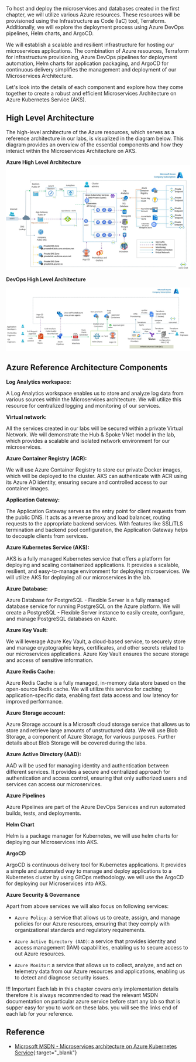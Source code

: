 To host and deploy the microservices and databases created in the first chapter, we will utilize various Azure resources. These resources will be provisioned using the Infrastructure as Code (IaC) tool, Terraform. Additionally, we will explore the deployment process using Azure DevOps pipelines, Helm charts, and ArgoCD.

We will establish a scalable and resilient infrastructure for hosting our microservices applications. The combination of Azure resources, Terraform for infrastructure provisioning, Azure DevOps pipelines for deployment automation, Helm charts for application packaging, and ArgoCD for continuous delivery simplifies the management and deployment of our Microservices Architecture.

Let's look into the details of each component and explore how they come together to create a robust and efficient Microservices Architecture on Azure Kubernetes Service (AKS).

## High Level Architecture

The high-level architecture of the Azure resources, which serves as a reference architecture in our labs, is visualized in the diagram below. This diagram provides an overview of the essential components and how they interact within the Microservices Architecture on AKS.

**Azure High Level Architecture**
![image.jpg](images/image-36.jpg)

**DevOps High Level Architecture**

![image.jpg](images/image-37.jpg)

## Azure Reference Architecture Components

**Log Analytics workspace:**

A Log Analytics workspace enables us to store and analyze log data from various sources within the Microservices architecture. We will utilize this resource for centralized logging and monitoring of our services.

**Virtual network:**

All the services created in our labs will be secured within a private Virtual Network. We will demonstrate the Hub & Spoke VNet model in the lab, which provides a scalable and isolated network environment for our microservices.

**Azure Container Registry (ACR):**

We will use Azure Container Registry to store our private Docker images, which will be deployed to the cluster. AKS can authenticate with ACR using its Azure AD identity, ensuring secure and controlled access to our container images.

**Application Gateway:**

The Application Gateway serves as the entry point for client requests from the public DNS. It acts as a reverse proxy and load balancer, routing requests to the appropriate backend services. With features like SSL/TLS termination and backend pool configuration, the Application Gateway helps to decouple clients from services.

**Azure Kubernetes Service (AKS):**

AKS is a fully managed Kubernetes service that offers a platform for deploying and scaling containerized applications. It provides a scalable, resilient, and easy-to-manage environment for deploying microservices. We will utilize AKS for deploying all our microservices in the lab.

**Azure Database:**

Azure Database for PostgreSQL - Flexible Server is a fully managed database service for running PostgreSQL on the Azure platform. We will create a PostgreSQL - Flexible Server instance to easily create, configure, and manage PostgreSQL databases on Azure.

**Azure Key Vault:**

We will leverage Azure Key Vault, a cloud-based service, to securely store and manage cryptographic keys, certificates, and other secrets related to our microservices applications. Azure Key Vault ensures the secure storage and access of sensitive information.

**Azure Redis Cache:**

Azure Redis Cache is a fully managed, in-memory data store based on the open-source Redis cache. We will utilize this service for caching application-specific data, enabling fast data access and low latency for improved performance.

**Azure Storage account:**

Azure Storage account is a Microsoft cloud storage service that allows us to store and retrieve large amounts of unstructured data. We will use Blob Storage, a component of Azure Storage, for various purposes. Further details about Blob Storage will be covered during the labs.

**Azure Active Directory (AAD):**

AAD will be used for managing identity and authentication between different services. It provides a secure and centralized approach for authentication and access control, ensuring that only authorized users and services can access our microservices.

**Azure Pipelines** 

Azure Pipelines are part of the Azure DevOps Services and run automated builds, tests, and deployments.

**Helm Chart** 

Helm is a package manager for Kubernetes, we will use helm charts for deploying our Microservices into AKS.

**ArgoCD** 

ArgoCD is continuous delivery tool for Kubernetes applications. It provides a simple and automated way to manage and deploy applications to a Kubernetes cluster by using GitOps methodology. we will use the ArgoCD for deploying our Microservices into AKS.

**Azure Security & Governance**

Apart from above services we will also focus on following services:

- `Azure Policy`: a service that allows us to create, assign, and manage policies for our Azure resources, ensuring that they comply with organizational standards and regulatory requirements.

- `Azure Active Directory (AAD)`: a service that provides identity and access management (IAM) capabilities, enabling us to secure access to out Azure resources.

- `Azure Monitor`: a service that allows us to collect, analyze, and act on telemetry data from our Azure resources and applications, enabling us to detect and diagnose security issues.


!!! Important
    Each lab in this chapter covers only implementation details therefore it is always recommended to read the relevant MSDN documentation on particular azure service before start any lab so that is supper easy for you to work on these labs. you will see the links end of each lab for your reference.


## Reference
- [Microsoft MSDN - Microservices architecture on Azure Kubernetes Service](https://learn.microsoft.com/en-us/azure/architecture/reference-architectures/containers/aks-microservices/aks-microservices){:target="_blank"}